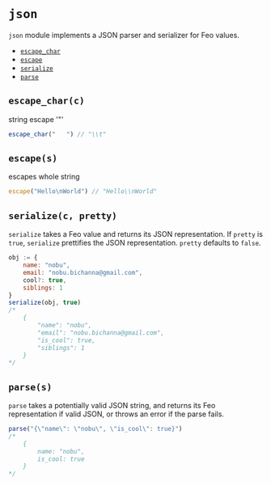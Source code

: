 # `json`
`json` module implements a JSON parser and serializer for Feo values.

 - [`escape_char`](#escape_charc)
 - [`escape`](#escapes)
 - [`serialize`](#serializec-pretty)
 - [`parse`](#parses)

## `escape_char(c)`
string escape '"'
```js
escape_char("   ") // "\\t"
```

## `escape(s)`
escapes whole string
```js
escape("Hello\nWorld") // "Hello\\nWorld"
```

## `serialize(c, pretty)`
`serialize` takes a Feo value and returns its JSON representation. If `pretty` is `true`, `serialize` prettifies the JSON representation. `pretty` defaults to `false`.
```js
obj := {
    name: "nobu",
    email: "nobu.bichanna@gmail.com",
    cool?: true,
    siblings: 1
}
serialize(obj, true)
/*
    {
        "name": "nobu",
        "email": "nobu.bichanna@gmail.com",
        "is_cool": true,
        "siblings": 1
    }
*/
```

## `parse(s)`
`parse` takes a potentially valid JSON string, and returns its Feo representation if valid JSON, or throws an error if the parse fails.
```js
parse("{\"name\": \"nobu\", \"is_cool\": true}")
/*
    {
        name: "nobu",
        is_cool: true
    }
*/
```
